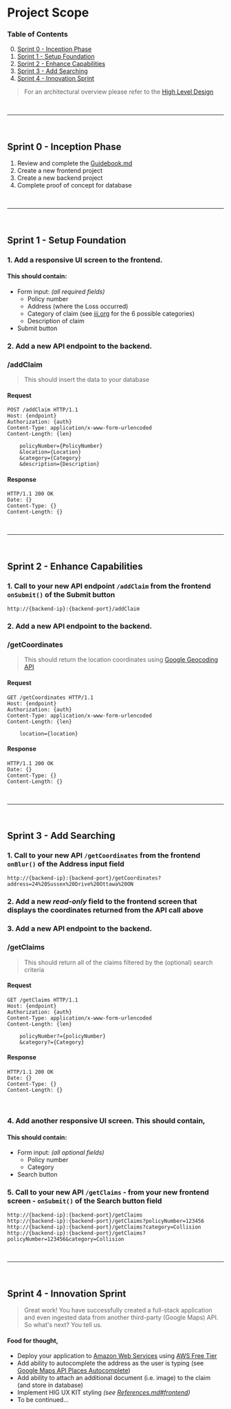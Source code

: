 # Project Scope

### Table of Contents
0. [Sprint 0 - Inception Phase](#sprint-0---inception-phase)
1. [Sprint 1 - Setup Foundation](#sprint-1---setup-foundation)
2. [Sprint 2 - Enhance Capabilities](#sprint-2---enhance-capabilities)
3. [Sprint 3 - Add Searching](#sprint-3---add-searching)
4. [Sprint 4 - Innovation Sprint](#sprint-4---innovation-sprint)

> For an architectural overview please refer to the [High Level Design](https://github.com/brignano/ccsu-senior-project-fall-2020/wiki/High-Level-Design)

<br/>

---
<br/>

## Sprint 0 - Inception Phase  
1. Review and complete the [Guidebook.md](Guidebook.md)
2. Create a new frontend project
3. Create a new backend project
4. Complete proof of concept for database

<br/>

---
<br/>

## Sprint 1 - Setup Foundation
### 1. Add a responsive UI screen to the frontend.

<h4>This should contain:</h4>

- Form input: _(all required fields)_
    - Policy number
    - Address (where the Loss occurred)
    - Category of claim (see [iii.org](https://www.iii.org/publications/insurance-handbook/insurance-basics/auto-insurance-basics) for the 6 possible categories)
    - Description of claim
- Submit button  


### 2. Add a new API endpoint to the backend.

<h3>/addClaim</h3>    
    
> This should insert the data to your database
    
<h4>Request</h4>


```http
POST /addClaim HTTP/1.1
Host: {endpoint}
Authorization: {auth}
Content-Type: application/x-www-form-urlencoded
Content-Length: {len}

    policyNumber={PolicyNumber}
    &location={Location}
    &category={Category}
    &description={Description}
```
    
<h4>Response</h4>
    
```http
HTTP/1.1 200 OK
Date: {}
Content-Type: {}
Content-Length: {}
```
    
<br/>

---
<br/>

## Sprint 2 - Enhance Capabilities
### 1. Call to your new API endpoint `/addClaim` from the frontend ```onSubmit()``` of the Submit button

```http
http://{backend-ip}:{backend-port}/addClaim
```

### 2. Add a new API endpoint to the backend.

<h3>/getCoordinates</h3> 

> This should return the location coordinates using [Google Geocoding API](https://developers.google.com/maps/documentation/geocoding/overview#GeocodingResponses)

<h4>Request</h4>

```http
GET /getCoordinates HTTP/1.1
Host: {endpoint}
Authorization: {auth}
Content-Type: application/x-www-form-urlencoded
Content-Length: {len}

    location={location}
```

<h4>Response</h4>

```http
HTTP/1.1 200 OK
Date: {}
Content-Type: {}
Content-Length: {}
```

<br/>

---
<br/>

## Sprint 3 - Add Searching
### 1. Call to your new API `/getCoordinates` from the frontend `onBlur()` of the Address input field

```http
http://{backend-ip}:{backend-port}/getCoordinates?address=24%20Sussex%20Drive%20Ottawa%20ON
```

### 2. Add a new _read-only_ field to the frontend screen that displays the coordinates returned from the API call above
### 3. Add a new API endpoint to the backend.

<h3>/getClaims</h3>

> This should return all of the claims filtered by the (optional) search criteria

<h4>Request</h4>

```http
GET /getClaims HTTP/1.1
Host: {endpoint}
Authorization: {auth}
Content-Type: application/x-www-form-urlencoded
Content-Length: {len}

    policyNumber?={policyNumber}
    &category?={Category}
```

<h4>Response</h4>

```http
HTTP/1.1 200 OK
Date: {}
Content-Type: {}
Content-Length: {}
```

<br/>


### 4. Add another responsive UI screen. This should contain,

<h4>This should contain:</h4>

- Form input: _(all optional fields)_
    - Policy number
    - Category
- Search button

### 5. Call to your new API `/getClaims` - from your new frontend screen - `onSubmit()` of the Search button field

```http
http://{backend-ip}:{backend-port}/getClaims
http://{backend-ip}:{backend-port}/getClaims?policyNumber=123456
http://{backend-ip}:{backend-port}/getClaims?category=Collision
http://{backend-ip}:{backend-port}/getClaims?policyNumber=123456&category=Collision
```

<br/>

---
<br/>

## Sprint 4 - Innovation Sprint
> Great work! You have successfully created a full-stack application and even ingested data from another third-party (Google Maps) API. So what's next? You tell us.  

#### Food for thought,
- Deploy your application to [Amazon Web Services](https://aws.amazon.com/) using [AWS Free Tier](https://aws.amazon.com/free/)
- Add ability to autocomplete the address as the user is typing (see [Google Maps API Places Autocomplete](https://developers.google.com/maps/documentation/javascript/places-autocomplete))
- Add ability to attach an additional document (i.e. image) to the claim (and store in database)
- Implement HIG UX KIT styling _(see [References.md#frontend](References.md#frontend))_
- To be continued…

